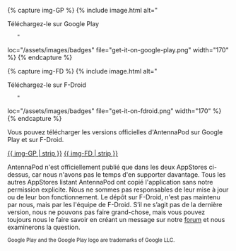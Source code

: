 {% capture img-GP %} {% include image.html alt="

Téléchargez-le sur Google Play

       "

loc="/assets/images/badges" file="get-it-on-google-play.png" width="170" %} {%
endcapture %}

{% capture img-FD %} {% include image.html alt="

Téléchargez-le sur F-Droid

       "

loc="/assets/images/badges" file="get-it-on-fdroid.png" width="170" %} {%
endcapture %}

Vous pouvez télécharger les versions officielles d'AntennaPod sur Google Play et
sur F-Droid.

[{{ img-GP | strip }}](https://play.google.com/store/apps/details?id=de.danoeh.antennapod)
[{{ img-FD | strip }}](https://f-droid.org/packages/de.danoeh.antennapod/)

AntennaPod n'est officiellement publié que dans les deux AppStores ci-dessus,
car nous n'avons pas le temps d'en supporter davantage. Tous les autres
AppStores listant AntennaPod ont copié l'application sans notre permission
explicite. Nous ne sommes pas responsables de leur mise à jour ou de leur bon
fonctionnement. Le dépôt sur F-Droid, n'est pas maintenu par nous, mais par les
l'équipe de F-Droid. S’il ne s’agit pas de la dernière version, nous ne pouvons
pas faire grand-chose, mais vous pouvez toujours nous le faire savoir en créant
un message sur notre [forum](https://forum.antennapod.org/) et nous examinerons
la question.

<small>Google Play and the Google Play logo are trademarks of Google LLC.</small>

